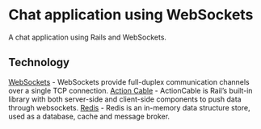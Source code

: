 # Chat application using WebSockets
A chat application using Rails and WebSockets. 
## Technology
[WebSockets](https://en.wikipedia.org/wiki/WebSocket) - WebSockets provide full-duplex communication channels over a single TCP connection.
[Action Cable](https://guides.rubyonrails.org/action_cable_overview.html) - ActionCable is Rail’s built-in library with both server-side and client-side components to push data through websockets.
[Redis](https://redis.io/) - Redis is an in-memory data structure store, used as a database, cache and message broker.